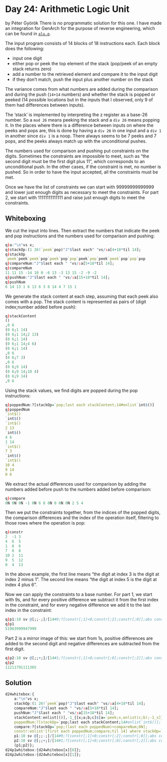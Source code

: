 # Day 24: Arithmetic Logic Unit

by Péter Györök
There is no programmatic solution for this one. I have made an integration for GenArch for the
purpose of reverse engineering, which can be found in [`alu.q`](./alu.q).

The input program consists of 14 blocks of 18 instructions each. Each block does the following:

* input one digit
* either pop or peek the top element of the stack (pop/peek of an empty stack returns zero)
* add a number to the retrieved element and compare it to the input digit
* if they don’t match, push the input plus another number on the stack

The variance comes from what numbers are added during the comparison and during the push (`14+14`
numbers) and whether the stack is popped or peeked (14 possible locations but in the inputs that I
observed, only 9 of them had differences between inputs).

The ‘stack’ is implemented by interpreting the z register as a base-26 number. So a `mod 26` means
peeking the stack and a `div 26` means popping it. In the places where there is a difference between
inputs on where the peeks and pops are, this is done by having a `div 26` in one input and a `div 1` in
another since `div 1` is a noop. There always seems to be 7 peeks and 7 pops, and the peeks always
match up with the unconditional pushes.

The numbers used for comparison and pushing put constraints on the digits. Sometimes the
constraints are impossible to meet, such as “the second digit must be the first digit plus 11”,
which corresponds to an unconditional push. In the other cases, if the constraint is met, no number
is pushed. So in order to have the input accepted, all the constraints must be met.

Once we have the list of constraints we can start with 99999999999999 and lower just enough digits
as necessary to meet the constraints. For part 2, we start with 11111111111111 and raise just
enough digits to meet the constraints.


## Whiteboxing

We cut the input into lines. Then extract the numbers that indicate the peek and pop instructions
and the numbers used for comparison and pushing:
```q
q)a:"\n"vs x;
q)stackOp:(1 26!`peek`pop)"J"$last each" "vs/:a[4+18*til 14];
q)stackOp
`peek`peek`peek`pop`peek`pop`pop`peek`pop`peek`peek`pop`pop`pop
q)compareNum:"J"$last each " "vs/:a[5+18*til 14];
q)compareNum
11 11 15 -14 10 0 -6 13 -3 13 15 -2 -9 -2
q)pushNum:"J"$last each " "vs/:a[15+18*til 14];
q)pushNum
6 14 13 1 6 13 6 3 8 14 4 7 15 1
```
We generate the stack content at each step, assuming that each peek also comes with a pop. The
stack content is represented as pairs of (digit index;number added before push):
```q
q)stackContent
()
,0 6
(0 6;1 14)
(0 6;1 14;2 13)
(0 6;1 14)
(0 6;1 14;4 6)
(0 6;1 14)
,0 6
(0 6;7 3)
,0 6
(0 6;9 14)
(0 6;9 14;10 4)
(0 6;9 14)
,0 6
```
Using the stack values, we find digits are popped during the pop instructions:
```q
q)poppedNum:?[stackOp=`pop;last each stackContent;14#enlist`int$()]
q)poppedNum
`int$()
`int$()
`int$()
2 13
`int$()
4 6
1 14
`int$()
7 3
`int$()
`int$()
10 4
9 14
0 6
```
We extract the actual differences used for comparison by adding the numbers added before push to
the numbers added before comparison:
```q
q)compare
0N 0N 0N -1 0N 6 8 0N 0 0N 0N 2 5 4
```
Then we put the constraints together, from the indices of the popped digits, the comparison
differences and the index of the operation itself, filtering to those rows where the operation is
pop:
```q
q)constr
2  -1 3
4  6  5
1  8  6
7  0  8
10 2  11
9  5  12
0  4  13
```
In the above example, the first line means “the digit at index 3 is the digit at index 2 minus 1”.
The second line means “the digit at index 5 is the digit at index 4 plus 6”.

Now we can apply the constraints to a base number. For part 1, we start with 9s, and for every
positive difference we subtract it from the first index in the constraint, and for every negative
difference we add it to the last index in the constraint:
```q
q)p1:10 sv @[;;-;]/[14#9;?[constr[;1]<0;constr[;2];constr[;0]];abs constr[;1]];
q)p1
51983999947999
```
Part 2 is a mirror image of this: we start from 1s, positive differences are added to the second
digit and negative differences are subtracted from the first digit.
```q
q)p2:10 sv @[;;+;]/[14#1;?[constr[;1]<0;constr[;0];constr[;2]];abs constr[;1]];
q)p2
11211791111365
```


## Solution


```q
d24whitebox:{
    a:"\n"vs x;
    stackOp:(1 26!`peek`pop)"J"$last each" "vs/:a[4+18*til 14];
    compareNum:"J"$last each " "vs/:a[5+18*til 14];
    pushNum:"J"$last each " "vs/:a[15+18*til 14];
    stackContent:enlist[()],-1_{[x;a;b;c]$[a=`peek;x,enlist(c;b);-1_x]}\[();stackOp;pushNum;til 14];
    poppedNum:?[stackOp=`pop;last each stackContent;14#enlist`int$()];
    compare:?[stackOp=`pop;(last each poppedNum)+compareNum;0N];
    constr:enlist'[first each poppedNum;compare;til 14] where stackOp=`pop;
    p1:10 sv @[;;-;]/[14#9;?[constr[;1]<0;constr[;2];constr[;0]];abs constr[;1]];
    p2:10 sv @[;;+;]/[14#1;?[constr[;1]<0;constr[;0];constr[;2]];abs constr[;1]];
    (p1;p2)};
d24p1whitebox:{d24whitebox[x][0]};
d24p2whitebox:{d24whitebox[x][1]};
```


